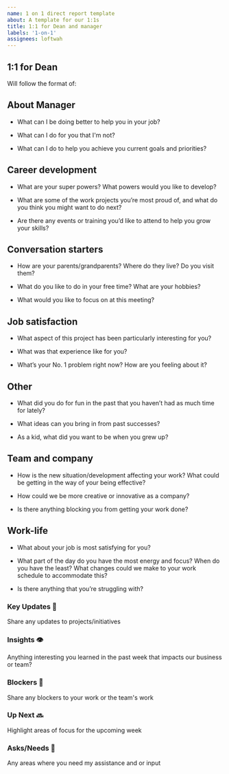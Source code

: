 ```yaml
---
name: 1 on 1 direct report template
about: A template for our 1:1s
title: 1:1 for Dean and manager
labels: '1-on-1'
assignees: loftwah
---
```


## 1:1 for Dean

Will follow the format of:

<!-- start of questions -->
## About Manager

- What can I be doing better to help you in your job?

- What can I do for you that I'm not?

- What can I do to help you achieve you current goals and priorities?

## Career development

- What are your super powers? What powers would you like to develop?

- What are some of the work projects you’re most proud of, and what do you think you might want to do next?

- Are there any events or training you’d like to attend to help you grow your skills?

## Conversation starters

- How are your parents/grandparents? Where do they live? Do you visit them?

- What do you like to do in your free time? What are your hobbies?

- What would you like to focus on at this meeting?

## Job satisfaction

- What aspect of this project has been particularly interesting for you?

- What was that experience like for you?

- What’s your No. 1 problem right now? How are you feeling about it?

## Other

- What did you do for fun in the past that you haven’t had as much time for lately?

- What ideas can you bring in from past successes?

- As a kid, what did you want to be when you grew up?

## Team and company

- How is the new situation/development affecting your work? What could be getting in the way of your being effective?

- How could we be more creative or innovative as a company?

- Is there anything blocking you from getting your work done?

## Work-life

- What about your job is most satisfying for you?

- What part of the day do you have the most energy and focus? When do you have the least? What changes could we make to your work schedule to accommodate this?

- Is there anything that you’re struggling with?

<!-- end of questions -->
### Key Updates 🔑

Share any updates to projects/initiatives

### Insights 👁

Anything interesting you learned in the past week that impacts our business or team?

### Blockers 🛑

Share any blockers to your work or the team's work

### Up Next 🔜

Highlight areas of focus for the upcoming week

### Asks/Needs 💬

Any areas where you need my assistance and or input
